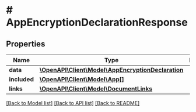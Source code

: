 # # AppEncryptionDeclarationResponse

## Properties

Name | Type | Description | Notes
------------ | ------------- | ------------- | -------------
**data** | [**\OpenAPI\Client\Model\AppEncryptionDeclaration**](AppEncryptionDeclaration.md) |  | 
**included** | [**\OpenAPI\Client\Model\App[]**](App.md) |  | [optional] 
**links** | [**\OpenAPI\Client\Model\DocumentLinks**](DocumentLinks.md) |  | 

[[Back to Model list]](../../README.md#documentation-for-models) [[Back to API list]](../../README.md#documentation-for-api-endpoints) [[Back to README]](../../README.md)


